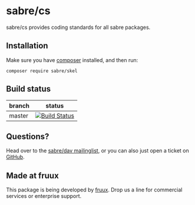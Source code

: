 sabre/cs
========

sabre/cs provides coding standards for all sabre packages.


Installation
------------

Make sure you have [composer][1] installed, and then run:

    composer require sabre/skel


Build status
------------

| branch | status |
| ------ | ------ |
| master | [![Build Status](https://travis-ci.org/fruux/sabre-cs.png?branch=master)](https://travis-ci.org/fruux/sabre-cs) |


Questions?
----------

Head over to the [sabre/dav mailinglist][2], or you can also just open a ticket
on [GitHub][3].


Made at fruux
-------------

This package is being developed by [fruux][4]. Drop us a line for commercial
services or enterprise support.

[1]: http://getcomposer.org/
[2]: http://groups.google.com/group/sabredav-discuss
[3]: https://github.com/fruux/sabre-cs/issues/
[4]: https://fruux.com/
